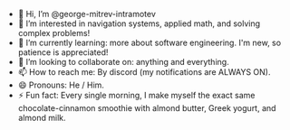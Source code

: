 - 👋 Hi, I’m @george-mitrev-intramotev
- 👀 I’m interested in navigation systems, applied math, and solving complex problems!
- 🌱 I’m currently learning: more about software engineering. I'm new, so patience is appreciated! 
- 💞️ I’m looking to collaborate on: anything and everything. 
- 📫 How to reach me: By discord (my notifications are ALWAYS ON).
- 😄 Pronouns: He / Him.
- ⚡ Fun fact: Every single morning, I make myself the exact same chocolate-cinnamon smoothie with almond butter, Greek yogurt, and almond milk.

<!---
george-mitrev-intramotev/george-mitrev-intramotev is a ✨ special ✨ repository because its `README.md` (this file) appears on your GitHub profile.
You can click the Preview link to take a look at your changes.
--->
